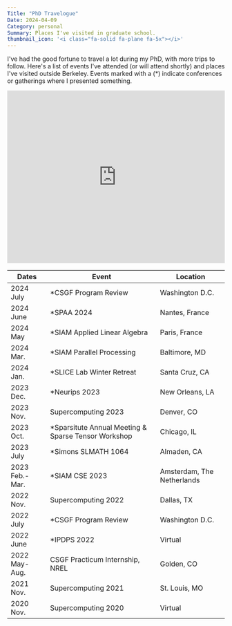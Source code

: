 ```yaml
---
Title: "PhD Travelogue"
Date: 2024-04-09 
Category: personal 
Summary: Places I've visited in graduate school. 
thumbnail_icon: '<i class="fa-solid fa-plane fa-5x"></i>'
---
```

I've had the good fortune to travel a lot during my PhD, with more trips to follow. 
Here's a list of events I've attended (or will attend shortly) and places I've visited 
outside Berkeley. Events marked with a (*) indicate conferences or gatherings 
where I presented something.

<div style="width: 100%; overflow: hidden; height: 400px; margin-bottom: 1rem">
  <iframe 
     src="https://www.google.com/maps/d/u/1/embed?mid=1Y6KOiGxTrFNNeL1DOkCSUfuSPrwCtBA&ehbc=2E312F&noprof=1" 
     width="100%"
     height="800"
     frameborder="0"
     style="border:0; margin-top: -200px;"
     >
  </iframe>
</div>


| Dates         | Event                            | Location      |   
|---------------|----------------------------------|---------------|
| 2024 July     | *CSGF Program Review             | Washington D.C. |
| 2024 June     | *SPAA 2024                       | Nantes, France |
| 2024 May      | *SIAM Applied Linear Algebra     | Paris, France |
| 2024 Mar.     | *SIAM Parallel Processing        | Baltimore, MD |
| 2024 Jan.     | *SLICE Lab Winter Retreat        | Santa Cruz, CA|
| 2023 Dec.     | *Neurips 2023                    | New Orleans, LA |
| 2023 Nov.     | Supercomputing 2023              | Denver, CO    |
| 2023 Oct.     | *Sparsitute Annual Meeting & Sparse Tensor Workshop | Chicago, IL   |
| 2023 July     | *Simons SLMATH 1064              | Almaden, CA   |
| 2023 Feb.-Mar.| *SIAM CSE 2023                   | Amsterdam, The Netherlands |
| 2022 Nov.     | Supercomputing 2022              | Dallas, TX    |
| 2022 July     | *CSGF Program Review             | Washington D.C. |
| 2022 June     | *IPDPS 2022                      | Virtual       |
| 2022 May-Aug. | CSGF Practicum Internship, NREL  | Golden, CO    |
| 2021 Nov.     | Supercomputing 2021              | St. Louis, MO | 
| 2020 Nov.     | Supercomputing 2020              | Virtual       | 